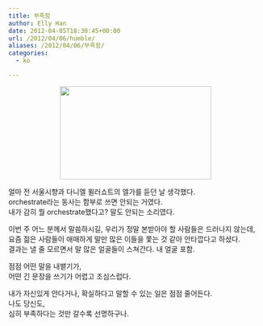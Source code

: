 ```yaml
---
title: 부족함
author: Elly Han
date: 2012-04-05T18:30:45+00:00
url: /2012/04/06/humble/
aliases: /2012/04/06/부족함/
categories:
  - ko

---
```

<p style="text-align:center;">
  <a href="https://i1.wp.com/ellyhan.cafe24.com/wp-content/uploads/2012/05/20120406-0305211.jpg"><img class="size-medium wp-image-432" title="20120406-030521" src="https://i1.wp.com/ellyhan.cafe24.com/wp-content/uploads/2012/05/20120406-0305211.jpg?resize=300%2C185" alt="" width="300" height="185" data-recalc-dims="1" /></a>
</p>

얼마 전 서울시향과 다니엘 뮐러쇼트의 엘가를 듣던 날 생각했다.  
orchestrate라는 동사는 함부로 쓰면 안되는 거였다.  
내가 감히 뭘 orchestrate했다고? 말도 안되는 소리였다.

이번 주 어느 분께서 말씀하시길, 우리가 정말 본받아야 할 사람들은 드러나지 않는데,  
요즘 젊은 사람들이 애매하게 말만 많은 이들을 쫓는 것 같아 안타깝다고 하셨다.  
결과는 낼 줄 모르면서 말 많은 얼굴들이 스쳐간다. 내 얼굴 포함.

점점 어떤 말을 내뱉기가,  
어떤 긴 문장을 쓰기가 어렵고 조심스럽다.

내가 자신있게 안다거나, 확실하다고 말할 수 있는 일은 점점 줄어든다.  
나도 당신도,  
심히 부족하다는 것만 갈수록 선명하구나.